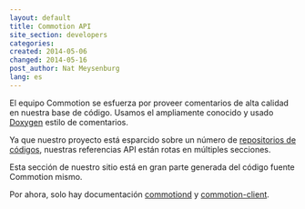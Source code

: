 ```yaml
---
layout: default
title: Commotion API
site_section: developers
categories:
created: 2014-05-06
changed: 2014-05-16
post_author: Nat Meysenburg
lang: es
---
```


El equipo Commotion se esfuerza por proveer comentarios de alta calidad en nuestra base de código. Usamos el ampliamente conocido y usado [Doxygen](http://www.doxygen.org/) estilo de comentarios.

Ya que nuestro proyecto está esparcido sobre un número de [repositorios de códigos](https://github.com/opentechinstitute), nuestras referencias API están rotas en múltiples secciones.

Esta sección de nuestro sitio está en gran parte generada del código fuente Commotion mismo.

Por ahora, solo hay documentación [commotiond](commotiond/html) y [commotion-client](commotion-client/html).
